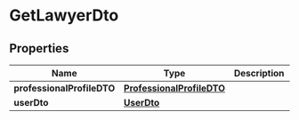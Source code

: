 # GetLawyerDto

## Properties
Name | Type | Description | Notes
------------ | ------------- | ------------- | -------------
**professionalProfileDTO** | [**ProfessionalProfileDTO**](ProfessionalProfileDTO.md) |  |  [optional]
**userDto** | [**UserDto**](UserDto.md) |  |  [optional]
